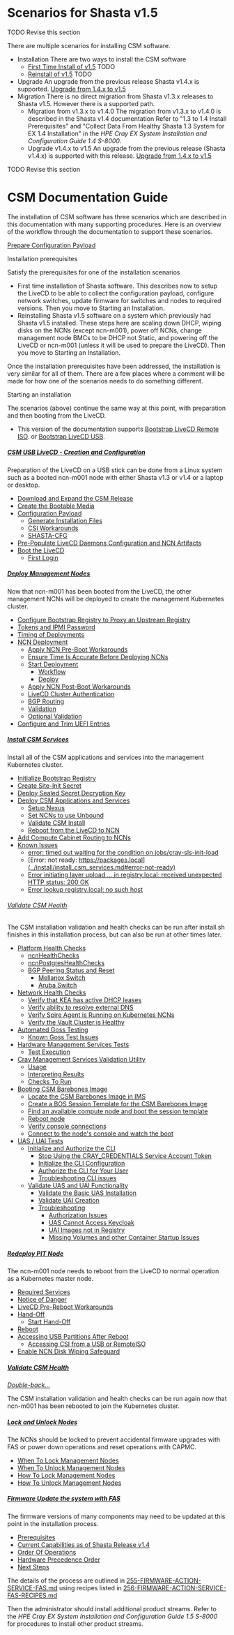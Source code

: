 # Scenarios for Shasta v1.5

TODO Revise this section

There are multiple scenarios for installing CSM software.

* Installation
  There are two ways to install the CSM software
  * [First Time Install of v1.5](#first-time)
    TODO 
  * [Reinstall of v1.5](#reinstall)
    TODO 
* Upgrade
  An upgrade from the previous release Shasta v1.4.x is supported.
  [Upgrade from 1.4.x to v1.5](../upgrade/index.md)
* Migration
  There is no direct migration from Shasta v1.3.x releases to Shasta v1.5.  However there is a supported path.
  * Migration from v1.3.x to v1.4.0
    The migration from v1.3.x to v1.4.0 is described in the Shasta v1.4 documentation
    Refer to "1.3 to 1.4 Install Prerequisites" and "Collect Data From Healthy Shasta 1.3 System for EX 1.4 Installation" in the _HPE Cray EX System Installation and Configuration Guide 1.4 S-8000_.
  * Upgrade v1.4.x to v1.5
    An upgrade from the previous release (Shasta v1.4.x) is supported with this release.
    [Upgrade from 1.4.x to v1.5](../upgrade/index.md)


TODO Revise this section

# CSM Documentation Guide

The installation of CSM software has three scenarios which are described in this documentation with many supporting procedures.  Here is an overview of the workflow through the documentation to support these scenarios.

[Prepare Configuration Payload](../install/prepare_configuration_payload.md)

Installation prerequisites

Satisfy the prerequisites for one of the installation scenarios 

* First time installation of Shasta software.  This describes now to setup the LiveCD to be able to collect the configuration payload, configure network switches, update firmware for switches and nodes to required versions.  Then you move to Starting an Installation.
* Reinstalling Shasta v1.5 software on a system which previously had Shasta v1.5 installed.  These steps here are scaling down DHCP, wiping disks on the NCNs (except ncn-m001), power off NCNs, change management node BMCs to be DHCP not Static, and powering off the LiveCD or ncn-m001 (unless it will be used to prepare the LiveCD).  Then you move to Starting an Installation.

Once the installation prerequisites have been addressed, the installation is very similar for all of them.  There are a few places where a comment will be made for how one of the scenarios needs to do something different.

Starting an installation

The scenarios (above) continue the same way at this point, with preparation and then booting from the LiveCD.  

* This version of the documentation supports [Bootstrap LiveCD Remote ISO](../install/bootstrap_livecd_remote_iso.md).
  or [Bootstrap LiveCD USB](../install/bootstrap_livecd_usb.md).

##### [CSM USB LiveCD - Creation and Configuration](064-LIVECD-USB-BOOT.md)

Preparation of the LiveCD on a USB stick can be done from a Linux system such as a booted ncn-m001 node with either Shasta v1.3 or v1.4 or a laptop or desktop.

* [Download and Expand the CSM Release](064-LIVECD-USB-BOOT.md#download-and-expand-the-csm-release)
* [Create the Bootable Media](064-LIVECD-USB-BOOT.md#create-the-bootable-media)
* [Configuration Payload](064-LIVECD-USB-BOOT.md#configuration-payload)
  * [Generate Installation Files](064-LIVECD-USB-BOOT.md#generate-installation-files)
  * [CSI Workarounds](064-LIVECD-USB-BOOT.md#csi-workarounds)
  * [SHASTA-CFG](064-LIVECD-USB-BOOT.md#shasta-cfg)
* [Pre-Populate LiveCD Daemons Configuration and NCN Artifacts](064-LIVECD-USB-BOOT.md#pre-populate-livecd-daemons-configuration-and-ncn-artifacts)
* [Boot the LiveCD](064-LIVECD-USB-BOOT.md#boot-the-livecd)
  * [First Login](064-LIVECD-USB-BOOT.md#first-login)

##### [Deploy Management Nodes](../install/deploy_management_nodes.md)

Now that ncn-m001 has been booted from the LiveCD, the other management NCNs will be deployed to create the management Kubernetes cluster.

* [Configure Bootstrap Registry to Proxy an Upstream Registry](../install/deploy_management_nodes.md#configure-bootstrap-registry-to-proxy-an-upstream-registry)
* [Tokens and IPMI Password](../install/deploy_management_nodes.md#tokens-and-ipmi-password)
* [Timing of Deployments](../install/deploy_management_nodes.md#timing-of-deployments)
* [NCN Deployment](../install/deploy_management_nodes.md#ncn-deployment)
  * [Apply NCN Pre-Boot Workarounds](../install/deploy_management_nodes.md#apply-ncn-pre-boot-workarounds)
  * [Ensure Time Is Accurate Before Deploying NCNs](../install/deploy_management_nodes.md#ensure-time-is-accurate-before-deploying-ncns)
  * [Start Deployment](../install/deploy_management_nodes.md#start-deployment)
    * [Workflow](../install/deploy_management_nodes.md#workflow)
    * [Deploy](../install/deploy_management_nodes.md#deploy)
  * [Apply NCN Post-Boot Workarounds](../install/deploy_management_nodes.md#apply-ncn-post-boot-workarounds)
  * [LiveCD Cluster Authentication](../install/deploy_management_nodes.md#livecd-cluster-authentication)
  * [BGP Routing](../install/deploy_management_nodes.md#bgp-routing)
  * [Validation](../install/deploy_management_nodes.md#validation)
  * [Optional Validation](../install/deploy_management_nodes.md#optional-validation)
* [Configure and Trim UEFI Entries](../install/deploy_management_nodes.md#configure-and-trim-uefi-entries)


##### [Install CSM Services](../install/install_csm_services.md)

Install all of the CSM applications and services into the management Kubernetes cluster.

* [Initialize Bootstrap Registry](../install/install_csm_services.md#initialize-bootstrap-registry)
* [Create Site-Init Secret](../install/install_csm_services.md#create-site-init-secret)
* [Deploy Sealed Secret Decryption Key](../install/install_csm_services.md#deploy-sealed-secret-decryption-key)
* [Deploy CSM Applications and Services](../install/install_csm_services.md#deploy-csm-applications-and-services)
  * [Setup Nexus](../install/install_csm_services.md#setup-nexus)
  * [Set NCNs to use Unbound](../install/install_csm_services.md#set-ncns-to-use-unbound)
  * [Validate CSM Install](../install/install_csm_services.md#validate-csm-install)
  * [Reboot from the LiveCD to NCN](../install/install_csm_services.md#reboot-from-the-livecd-to-ncn)
* [Add Compute Cabinet Routing to NCNs](../install/install_csm_services.md#add-compute-cabinet-routing-to-ncns)
* [Known Issues](../install/install_csm_services.md#known-issues)
  * [error: timed out waiting for the condition on jobs/cray-sls-init-load](../install/install_csm_services.md#error-timed-out-sls-init-load-job)
  * [Error: not ready: https://packages.local](../install/install_csm_services.md#error-not-ready)
  * [Error initiating layer upload ... in registry.local: received unexpected HTTP status: 200 OK](../install/install_csm_services.md#error-initiating-layer-upload)
  * [Error lookup registry.local: no such host](../install/install_csm_services.md#error-registry-local-no-such-host)

<a name="csm-install-validation-and-health-checks"></a> 
###### [Validate CSM Health](../operations/validate_csm_health.md)

The CSM installation validation and health checks can be run after install.sh finishes in this installation process, but can also be run at other times later.

* [Platform Health Checks](../operations/validate_csm_health.md#platform-health-checks)
  * [ncnHealthChecks](../operations/validate_csm_health.md#pet-ncnhealthchecks)
  * [ncnPostgresHealthChecks](../operations/validate_csm_health.md#pet-ncnpostgreshealthchecks)
  * [BGP Peering Status and Reset](../operations/validate_csm_health.md#pet-bgp)
    * [Mellanox Switch](../operations/validate_csm_health.md#pet-bgp-mellanox)
    * [Aruba Switch](../operations/validate_csm_health.md#pet-bgp-aruba)
* [Network Health Checks](../operations/validate_csm_health.md#network-health-checks)
  * [Verify that KEA has active DHCP leases](../operations/validate_csm_health.md#net-kea)
  * [Verify ability to resolve external DNS](../operations/validate_csm_health.md#net-extdns)
  * [Verify Spire Agent is Running on Kubernetes NCNs](../operations/validate_csm_health.md#net-spire)
  * [Verify the Vault Cluster is Healthy](../operations/validate_csm_health.md#net-vault)
* [Automated Goss Testing](../operations/validate_csm_health.md#automated-goss-testing)
  * [Known Goss Test Issues](../operations/validate_csm_health.md#autogoss-issues)
* [Hardware Management Services Tests](../operations/validate_csm_health.md#hms-tests)
  * [Test Execution](../operations/validate_csm_health.md#hms-exec)
* [Cray Management Services Validation Utility](../operations/validate_csm_health.md#cms-validation-utility)
  * [Usage](../operations/validate_csm_health.md#cms-usage)
  * [Interpreting Results](../operations/validate_csm_health.md#cms-results)
  * [Checks To Run](../operations/validate_csm_health.md#cms-checks)
* [Booting CSM Barebones Image](../operations/validate_csm_health.md#booting-csm-barebones-image)
  * [Locate the CSM Barebones Image in IMS](../operations/validate_csm_health.md#csm-ims)
  * [Create a BOS Session Template for the CSM Barebones Image](../operations/validate_csm_health.md#csm-bst)
  * [Find an available compute node and boot the session template](../operations/validate_csm_health.md#csm-node)
  * [Reboot node](../operations/validate_csm_health.md#csm-reboot)
  * [Verify console connections](../operations/validate_csm_health.md#csm-consoles)
  * [Connect to the node's console and watch the boot](../operations/validate_csm_health.md#csm-watch)
* [UAS / UAI Tests](../operations/validate_csm_health.md#uas-uai-tests)
  * [Initialize and Authorize the CLI](../operations/validate_csm_health.md#uas-uai-init-cli)
    * [Stop Using the CRAY_CREDENTIALS Service Account Token](../operations/validate_csm_health.md#uas-uai-init-cli-stop)
    * [Initialize the CLI Configuration](../operations/validate_csm_health.md#uas-uai-init-cli-init)
    * [Authorize the CLI for Your User](../operations/validate_csm_health.md#uas-uai-init-cli-auth)
    * [Troubleshooting CLI issues](../operations/validate_csm_health.md#uas-uai-init-cli-debug)
  * [Validate UAS and UAI Functionality](../operations/validate_csm_health.md#uas-uai-validate)
    * [Validate the Basic UAS Installation](../operations/validate_csm_health.md#uas-uai-validate-install)
    * [Validate UAI Creation](../operations/validate_csm_health.md#uas-uai-validate-create)
    * [Troubleshooting](../operations/validate_csm_health.md#uas-uai-validate-debug)
      * [Authorization Issues](../operations/validate_csm_health.md#uas-uai-validate-debug-auth)
      * [UAS Cannot Access Keycloak](../operations/validate_csm_health.md#uas-uai-validate-debug-keycloak)
      * [UAI Images not in Registry](../operations/validate_csm_health.md#uas-uai-validate-debug-registry)
      * [Missing Volumes and other Container Startup Issues](../operations/validate_csm_health.md#uas-uai-validate-debug-container)

##### [Redeploy PIT Node](../install/redeploy_pit_node.md)

The ncn-m001 node needs to reboot from the LiveCD to normal operation as a Kubernetes master node.

* [Required Services](../install/redeploy_pit_node.md#required-services)
* [Notice of Danger](../install/redeploy_pit_node.md#notice-of-danger)
* [LiveCD Pre-Reboot Workarounds](../install/redeploy_pit_node.md#livecd-pre-reboot-workarounds)
* [Hand-Off](../install/redeploy_pit_node.md#hand-off)
  * [Start Hand-Off](../install/redeploy_pit_node.md#start-hand-off)
* [Reboot](../install/redeploy_pit_node.md#reboot)
* [Accessing USB Partitions After Reboot](../install/redeploy_pit_node.md#accessing-usb-partitions-after-reboot)
  * [Accessing CSI from a USB or RemoteISO](../install/redeploy_pit_node.md#accessing-csi-from-a-usb-or-remoteiso)
* [Enable NCN Disk Wiping Safeguard](../install/redeploy_pit_node.md#enable-ncn-disk-wiping-safeguard)

##### [Validate CSM Health](../operations/validate_csm_health.md)

[*Double-back...*](#csm-install-validation-and-health-checks)

The CSM installation validation and health checks can be run again now that ncn-m001 has been rebooted to join the Kubernetes cluster. 

##### [Lock and Unlock Nodes](../operations/lock_and_unlock_nodes.md) 

The NCNs should be locked to prevent accidental firmware upgrades with FAS or power down operations and reset operations with CAPMC.

* [When To Lock Management Nodes](../operations/lock_and_unlock_nodes.md#when-to-lock-management-nodes)
* [When To Unlock Management Nodes](../operations/lock_and_unlock_nodes.md#when-to-unlock-management-nodes)
* [How To Lock Management Nodes](../operations/lock_and_unlock_nodes.md#how-to-lock-management-nodes)
* [How To Unlock Management Nodes](../operations/lock_and_unlock_nodes.md#how-to-unlock-management-nodes)

##### [Firmware Update the system with FAS](../operations/update_firmware_with_fas.md)

The firmware versions of many components may need to be updated at this point in the installation process.

* [Prerequisites](../operations/update_firmware_with_fas.md#prerequisites)
* [Current Capabilities as of Shasta Release v1.4](../operations/update_firmware_with_fas.md#current-capabilities)
* [Order Of Operations](../operations/update_firmware_with_fas.md#order-of-operations)
* [Hardware Precedence Order](../operations/update_firmware_with_fas.md#hardware-precedence-order)
* [Next Steps](../operations/update_firmware_with_fas.md#next-steps)


The details of the process are outlined in [255-FIRMWARE-ACTION-SERVICE-FAS.md](255-FIRMWARE-ACTION-SERVICE-FAS.md) using recipes listed in [256-FIRMWARE-ACTION-SERVICE-FAS-RECIPES.md](256-FIRMWARE-ACTION-SERVICE-FAS-RECIPES.md)

Then the administrator should install additional product streams. Refer to the _HPE Cray EX System Installation and Configuration Guide 1.5 S-8000_ for procedures to install other product streams.
